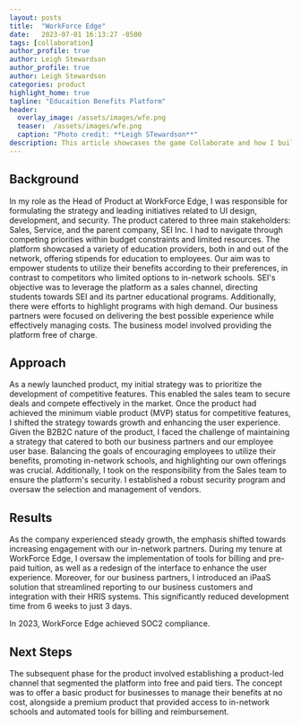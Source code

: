 ```yaml
---
layout: posts
title:  "WorkForce Edge"
date:   2023-07-01 16:13:27 -0500
tags: [collaboration]
author_profile: true
author: Leigh Stewardson
author_profile: true
author: Leigh Stewardson
categories: product
highlight_home: true
tagline: "Educaition Benefits Platform"
header:
  overlay_image: /assets/images/wfe.png
  teaser:  /assets/images/wfe.png
  caption: "Photo credit: **Leigh STewardson**"
description: This article showcases the game Collaborate and how I build it.
---
```


## Background
In my role as the Head of Product at WorkForce Edge, I was responsible for formulating the strategy and leading initiatives related to UI design, development, and security. The product catered to three main stakeholders: Sales, Service, and the parent company, SEI Inc. I had to navigate through competing priorities within budget constraints and limited resources. The platform showcased a variety of education providers, both in and out of the network, offering stipends for education to employees. Our aim was to empower students to utilize their benefits according to their preferences, in contrast to competitors who limited options to in-network schools. SEI's objective was to leverage the platform as a sales channel, directing students towards SEI and its partner educational programs. Additionally, there were efforts to highlight programs with high demand. Our business partners were focused on delivering the best possible experience while effectively managing costs. The business model involved providing the platform free of charge.

## Approach
As a newly launched product, my initial strategy was to prioritize the development of competitive features. This enabled the sales team to secure deals and compete effectively in the market. Once the product had achieved the minimum viable product (MVP) status for competitive features, I shifted the strategy towards growth and enhancing the user experience. Given the B2B2C nature of the product, I faced the challenge of maintaining a strategy that catered to both our business partners and our employee user base. Balancing the goals of encouraging employees to utilize their benefits, promoting in-network schools, and highlighting our own offerings was crucial. Additionally, I took on the responsibility from the Sales team to ensure the platform's security. I established a robust security program and oversaw the selection and management of vendors.

## Results
As the company experienced steady growth, the emphasis shifted towards increasing engagement with our in-network partners. During my tenure at WorkForce Edge, I oversaw the implementation of tools for billing and pre-paid tuition, as well as a redesign of the interface to enhance the user experience. Moreover, for our business partners, I introduced an iPaaS solution that streamlined reporting to our business customers and integration with their HRIS systems. This significantly reduced development time from 6 weeks to just 3 days.

In 2023, WorkForce Edge achieved SOC2 compliance.

## Next Steps
The subsequent phase for the product involved establishing a product-led channel that segmented the platform into free and paid tiers. The concept was to offer a basic product for businesses to manage their benefits at no cost, alongside a premium product that provided access to in-network schools and automated tools for billing and reimbursement.

<div id="nanogallery2"></div>
<script>
  $("#nanogallery2").nanogallery2({
  // ### gallery settings ###
  thumbnailHeight:  150,
  thumbnailWidth:   150,
  itemsBaseURL:     '/assets/images/',

  // ### gallery content ###
  items: [
      { src: 'wfe.png', srct: 'wfe.png' },
      { src: 'wfe2.png', srct: 'wfe2.png' },
  ]
});
</script>